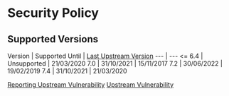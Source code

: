 # Security Policy

## Supported Versions

Version | Supported Until | [Last Upstream Version](https://mapserver.org/announcements_all.html)
--- | ---
<= 6.4 | Unsupported | 21/03/2020
7.0 | 31/10/2021 | 15/11/2017
7.2 | 30/06/2022 | 19/02/2019
7.4 | 31/10/2021 | 21/03/2020

[Reporting Upstream Vulnerability](https://www.mapserver.org/development/bugs.html?highlight=security)
[Upstream Vulnerability](https://www.cvedetails.com/product/17181/UMN-Mapserver.html)
